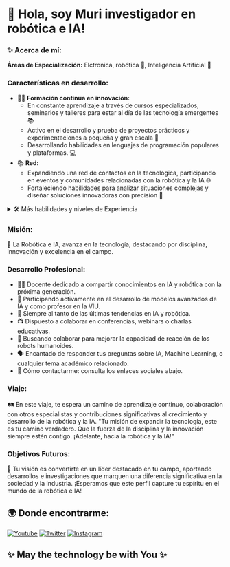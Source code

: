  # 👋 Hola, soy Muri investigador en robótica e IA!

### ✨ Acerca de mí:
**Áreas de Especialización:** Elctronica, robótica 🤖, Inteligencia Artificial 🧠

### Características en desarrollo:
- 👨‍💻 **Formación continua en innovación:**
    - En constante aprendizaje a través de cursos especializados, seminarios y talleres para estar al día de las tecnología emergentes 📚
    - Activo en el desarrollo y prueba de proyectos prácticos y experimentaciones a pequeña y gran escala 🔧
    - Desarrollando habilidades en lenguajes de programación populares y plataformas. 💻
- 📚 **Red:**
    - Expandiendo una red de contactos en la tecnológica, participando en eventos y comunidades relacionadas con la robótica y la IA 🌐
    - Fortaleciendo habilidades para analizar situaciones complejas y diseñar soluciones innovadoras con precisión 🧠

<details>
<summary>🛠️ Más habilidades y niveles de Experiencia</summary>

#### Nivel Experto 🚀
- Programación en Python y C++
- Análisis de Datos y Procesamiento
- Comunicación efectiva y presentaciones técnicas

#### Nivel Avanzado 🧠
- Desarrollo de algoritmos de IA
- Integración de sistemas robóticos
- Manejo de herramientas de aprendizaje automático (como TensorFlow)
- Diseño e implementación  y consultoría en IA y Robótica
- Desarrollo de soluciones de automatización

#### Nivel Intermedio 🌟
- Gestión y liderazgo de proyectos de IA
- Investigación y desarrollo en tecnologías emergentes
- Trabajo colaborativo y coordinación de equipos multidisciplinarios

</details>

### Misión:
🌟 La Robótica e IA, avanza en la tecnología, destacando por disciplina, innovación y excelencia en el campo.

### Desarrollo Profesional:
- 👨‍🏫 Docente dedicado a compartir conocimientos en IA y robótica con la próxima generación.
- 🚀 Participando activamente en el desarrollo de modelos avanzados de IA y como profesor en la VIU.
- 📘 Siempre al tanto de las últimas tendencias en IA y robótica.
- 📺 Dispuesto a colaborar en conferencias, webinars o charlas educativas.
- 🤝 Buscando colaborar para mejorar la capacidad de reacción de los robots humanoides.
- 🗣 Encantado de responder tus preguntas sobre IA, Machine Learning, o cualquier tema académico relacionado.
- 📩 Cómo contactarme: consulta los enlaces sociales abajo.

### Viaje:
🛤 En este viaje, te espera un camino de aprendizaje continuo, colaboración con otros especialistas y contribuciones significativas al crecimiento y desarrollo de la robótica y la IA.
"Tu misión de expandir la tecnología, este es tu camino verdadero. Que la fuerza de la disciplina y la innovación siempre estén contigo. ¡Adelante, hacia la robótica y la IA!"

### Objetivos Futuros:
🚀 Tu visión es convertirte en un líder destacado en tu campo, aportando desarrollos e investigaciones que marquen una diferencia significativa en la sociedad y la industria.
¡Esperamos que este perfil capture tu espíritu en el mundo de la robótica e IA!

## 🌍 Donde encontrarme:

[![Youtube](https://img.shields.io/badge/-YouTube-red?style=flat-square&logo=youtube&logoColor=white)](https://www.youtube.com/@3DUCATechn)
[![Twitter](https://img.shields.io/badge/-Twitter-1DA1F2?style=flat-square&logo=twitter&logoColor=white)](https://x.com/3DUCA_)
[![Instagram](https://img.shields.io/badge/-Instagram-E4405F?style=flat-square&logo=instagram&logoColor=white)](https://www.instagram.com/3duca_tech/tagged/)

## ✨ May the technology be with You ✨
